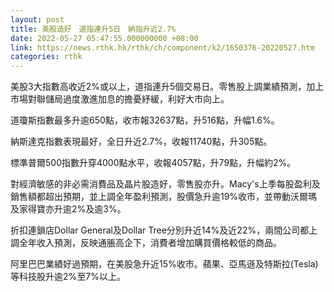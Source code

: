 ```yaml
---
layout: post
title: 美股造好　道指連升5日　納指升近2.7%
date: 2022-05-27 05:47:55.000000000 +08:00
link: https://news.rthk.hk/rthk/ch/component/k2/1650376-20220527.htm
categories: rthk
---
```


美股3大指數高收近2%或以上，道指連升5個交易日。零售股上調業績預測，加上市場對聯儲局過度激進加息的擔憂紓緩，利好大市向上。

道瓊斯指數最多升逾650點，收市報32637點，升516點，升幅1.6%。

納斯達克指數表現最好，全日升近2.7%，收報11740點，升305點。

標準普爾500指數升穿4000點水平，收報4057點，升79點，升幅約2%。

對經濟敏感的非必需消費品及晶片股造好，零售股亦升。Macy's上季每股盈利及銷售額都超出預期，並上調全年盈利預測，股價急升逾19%收市，並帶動沃爾瑪及家得寶亦升逾2%及逾3%。

折扣連鎖店Dollar General及Dollar Tree分別升近14%及近22%，兩間公司都上調全年收入預測，反映通脹高企下，消費者增加購買價格較低的商品。

阿里巴巴業績好過預期，在美股急升近15%收市。蘋果、亞馬遜及特斯拉(Tesla)等科技股升逾2%至7%以上。
